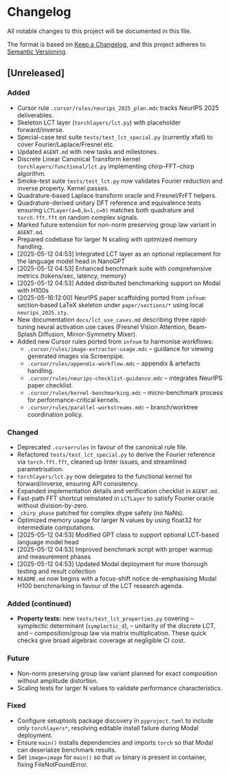 # Changelog

All notable changes to this project will be documented in this file.

The format is based on [Keep a Changelog](https://keepachangelog.com/en/1.0.0/),
and this project adheres to [Semantic Versioning](https://semver.org/spec/v2.0.0.html).

## [Unreleased]

### Added

- Cursor rule `.cursor/rules/neurips_2025_plan.mdc` tracks NeurIPS 2025 deliverables.
- Skeleton LCT layer (`torchlayers/lct.py`) with placeholder forward/inverse.
- Special-case test suite `tests/test_lct_special.py` (currently xfail) to cover Fourier/Laplace/Fresnel etc.
- Updated `AGENT.md` with new tasks and milestones.
- Discrete Linear Canonical Transform kernel `torchlayers/functional/lct.py` implementing chirp–FFT–chirp algorithm.
- Smoke-test suite `tests/test_lct.py` now validates Fourier reduction and inverse property.  Kernel passes.
- Quadrature-based Laplace transform oracle and Fresnel/FrFT helpers.
- Quadrature-derived unitary DFT reference and equivalence tests ensuring
  `LCTLayer(a=0,b=1,c=0)` matches both quadrature and `torch.fft.fft` on
  random complex signals.
- Marked future extension for non-norm preserving group law variant in `AGENT.md`.
- Prepared codebase for larger N scaling with optimized memory handling.
- [2025-05-12 04:53] Integrated LCT layer as an optional replacement for the language model head in NanoGPT
- [2025-05-12 04:53] Enhanced benchmark suite with comprehensive metrics (tokens/sec, latency, memory)
- [2025-05-12 04:53] Added distributed benchmarking support on Modal with H100s
- (2025-05-16:12:00) NeurIPS paper scaffolding ported from `infnum`: section‐based LaTeX skeleton under `paper/sections/*` using local `neurips_2025.sty`.
- New documentation `docs/lct_use_cases.md` describing three rapid-tuning neural activation use cases (Fresnel Vision Attention, Beam-Splash Diffusion, Mirror-Symmetry Mixer).
- Added new Cursor rules ported from `infnum` to harmonise workflows:
  - `.cursor/rules/image-extractor-usage.mdc` – guidance for viewing generated images via Screenpipe.
  - `.cursor/rules/appendix-workflow.mdc` – appendix & artefacts handling.
  - `.cursor/rules/neurips-checklist-guidance.mdc` – integrates NeurIPS paper checklist.
  - `.cursor/rules/kernel-benchmarking.mdc` – micro-benchmark process for performance-critical kernels.
  - `.cursor/rules/parallel-workstreams.mdc` – branch/worktree coordination policy.

### Changed

- Deprecated `.cursorrules` in favour of the canonical rule file.
- Refactored `tests/test_lct_special.py` to derive the Fourier reference via `torch.fft.fft`, cleaned up linter issues, and streamlined parametrisation.
- `torchlayers/lct.py` now delegates to the functional kernel for forward/inverse, ensuring API consistency.
- Expanded implementation details and verification checklist in `AGENT.md`.
- Fast-path FFT shortcut reinstated in `LCTLayer` to satisfy Fourier oracle without division-by-zero.
- `_chirp_phase` patched for complex dtype safety (no NaNs).
- Optimized memory usage for larger N values by using float32 for intermediate computations.
- [2025-05-12 04:53] Modified GPT class to support optional LCT-based language model head
- [2025-05-12 04:53] Improved benchmark script with proper warmup and measurement phases
- [2025-05-12 04:53] Updated Modal deployment for more thorough testing and result collection
- `README.md` now begins with a focus-shift notice de-emphasising Modal H100 benchmarking in favour of the LCT research agenda.

### Added (continued)

* **Property tests:** new `tests/test_lct_properties.py` covering
  – symplectic determinant (`symplectic_d`),
  – unitarity of the discrete LCT, and
  – composition/group law via matrix multiplication.
  These quick checks give broad algebraic coverage at negligible CI cost.

### Future

* Non-norm preserving group law variant planned for exact composition without amplitude distortion.
* Scaling tests for larger N values to validate performance characteristics.

### Fixed

- Configure setuptools package discovery in `pyproject.toml` to include only `torchlayers*`, resolving editable install failure during Modal deployment.
- Ensure `main()` installs dependencies and imports `torch` so that Modal can deserialize benchmark results.
- Set `image=image` for `main()` so that `uv` binary is present in container, fixing FileNotFoundError.
